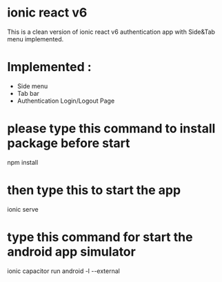 # ionic react v6
This is a clean version of ionic react v6 authentication app with Side&Tab menu implemented.

# Implemented :
  - Side menu
  - Tab bar 
  - Authentication Login/Logout Page

# please type this command to install package before start
npm install

# then type this to start the app
ionic serve

# type this command for start the android app simulator
ionic capacitor run android -l --external 
